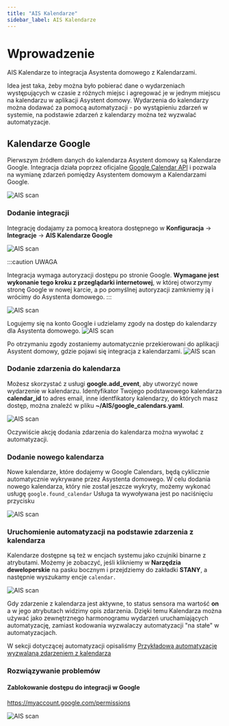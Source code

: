 ```yaml
---
title: "AIS Kalendarze"
sidebar_label: AIS Kalendarze
---
```


# Wprowadzenie

AIS Kalendarze to integracja Asystenta domowego z Kalendarzami.

Idea jest taka, żeby można było pobierać dane o wydarzeniach występujących w czasie z różnych miejsc i agregować je w jednym miejscu na kalendarzu w aplikacji Asystent domowy. Wydarzenia do kalendarzy można dodawać za pomocą automatyzacji - po wystąpieniu zdarzeń w systemie, na podstawie zdarzeń z kalendarzy można też wyzwalać automatyzacje.

## Kalendarze Google

Pierwszym źródłem danych do kalendarza Asystent domowy są Kalendarze Google.
Integracja działa poprzez oficjalne [Google Calendar API](https://developers.google.com/calendar) i pozwala na wymianę zdarzeń pomiędzy Asystentem domowym a Kalendarzami Google. 

![AIS scan](/img/en/frontend/ais_calendars_1.png)


### Dodanie integracji

Integrację dodajamy za pomocą kreatora dostępnego w **Konfiguracja** -> **Integracje** -> **AIS Kalendarze Google**

![AIS scan](/img/en/frontend/ais_calendars_2.png)



:::caution UWAGA

Integracja wymaga autoryzacji dostępu po stronie Google. **Wymagane jest wykonanie tego kroku z przeglądarki internetowej**, w której otworzymy stronę Google w nowej karcie, a po pomyślnej autoryzacji zamkniemy ją i wrócimy do Asystenta domowego.
:::

![AIS scan](/img/en/frontend/ais_calendars_3.png)


Logujemy się na konto Google i udzielamy zgody na dostęp do kalendarzy dla Asystenta domowego.
![AIS scan](/img/en/frontend/ais_calendars_4.png)


Po otrzymaniu zgody zostaniemy automatycznie przekierowani do aplikacji Asystent domowy, gdzie pojawi się integracja z kalendarzami.
![AIS scan](/img/en/frontend/ais_calendars_5.png)

### Dodanie zdarzenia do kalendarza

Możesz skorzystać z usługi **google.add_event**, aby utworzyć nowe wydarzenie w kalendarzu. 
Identyfikator Twojego podstawowego kalendarza **calendar_id** to adres email, inne identfikatory kalendarzy, do których masz dostęp, można znaleźć w pliku **~/AIS/google_calendars.yaml**. 

![AIS scan](/img/en/frontend/ais_calendars_7.png)


Oczywiście akcję dodania zdarzenia do kalendarza można wywołać z automatyzacji.


### Dodanie nowego kalendarza

Nowe kalendarze, które dodajemy w Google Calendars, będą cyklicznie automatycznie wykrywane przez Asystenta domowego.
W celu dodania nowego kalendarza, który nie został jeszcze wykryty, możemy wykonać usługę ```google.found_calendar```
Usługa ta wywoływana jest po naciśnięciu przycisku 



![AIS scan](/img/en/frontend/ais_calendars_7.png)



### Uruchomienie automatyzacji na podstawie zdarzenia z kalendarza


Kalendarze dostępne są też w encjach systemu jako czujniki binarne z atrybutami. Możemy je zobaczyć, jeśli klikniemy w **Narzędzia deweloperskie** na pasku bocznym i przejdziemy do zakładki **STANY**, a następnie wyszukamy encje ``calendar.``

![AIS scan](/img/en/frontend/ais_calendars_8.png)

Gdy zdarzenie z kalendarza jest aktywne, to status sensora ma wartość **on** a w jego atrybutach widzimy opis zdarzenia.
Dzięki temu Kalendarza można używać jako zewnętrznego harmonogramu wydarzeń uruchamiających automatyzację, zamiast kodowania wyzwalaczy automatyzacji "na stałe" w automatyzacjach.


W sekcji dotyczącej automatyzacji opisaliśmy [Przykładową automatyzację wyzwalaną zdarzeniem z kalendarza](/docs/ais_bramka_calendar_event_automation)


### Rozwiązywanie problemów

#### Zablokowanie dostępu do integracji w Google


https://myaccount.google.com/permissions


![AIS scan](/img/en/frontend/ais_calendars_6.png)
